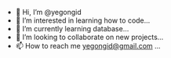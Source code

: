 - 👋 Hi, I’m @yegongid
- 👀 I’m interested in learning how to code...
- 🌱 I’m currently learning database...
- 💞️ I’m looking to collaborate on new projects...
- 📫 How to reach me yegongid@gmail.com ...

<!---
yegongid/yegongid is a ✨ special ✨ repository because its `README.md` (this file) appears on your GitHub profile.
You can click the Preview link to take a look at your changes.
--->
